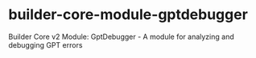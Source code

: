 # builder-core-module-gptdebugger
Builder Core v2 Module: GptDebugger - A module for analyzing and debugging GPT errors

